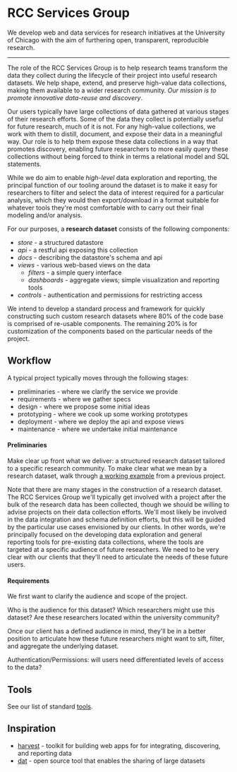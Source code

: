 # RCC Services Group

We develop web and data services for research initiatives at the University of Chicago with the aim of furthering open, transparent, reproducible research.

---

The role of the RCC Services Group is to help research teams transform the data they collect during the lifecycle of their project into useful research datasets.  We help shape, extend, and preserve high-value data collections, making them available to a wider research community.  *Our mission is to promote innovative data-reuse and discovery*.

Our users typically have large collections of data gathered at various stages of their research efforts.  Some of the data they collect is potentially useful for future research, much of it is not.  For any high-value collections, we work with them to distill, document, and expose their data in a meaningful way.
Our role is to help them expose these data collections in a way that promotes discovery, enabling future researchers to more easily query these collections without being forced to think in terms a relational model and SQL statements.

While we do aim to enable *high-level* data exploration and reporting, the
principal function of our tooling around the dataset is to make it easy for
researchers to filter and select the data of interest required for a particular
analysis, which they would then export/download in a format suitable for whatever tools they're most comfortable with to carry out their final modeling and/or analysis.

For our purposes, a **research dataset** consists of the following components:

* *store* - a structured datastore
* *api* - a restful api exposing this collection
* *docs* - describing the datastore's schema and api
* *views* - various web-based views on the data
  * *filters* - a simple query interface
  * *dashboards* - aggregate views; simple visualization and reporting tools
* *controls* - authentication and permissions for restricting access

We intend to develop a standard process and framework for quickly constructing
such custom research datasets where 80% of the code base is comprised of re-usable components. The remaining 20% is for customization of the components based on the particular needs of the project.


## Workflow

A typical project typically moves through the following stages:

* preliminaries - where we clarify the service we provide
* requirements - where we gather specs
* design - where we propose some initial ideas
* prototyping - where we cook up some working prototypes
* deployment - where we deploy the api and expose views
* maintenance - where we undertake initial maintenance


#### Preliminaries

Make clear up front what we deliver: a structured research dataset tailored
to a specific research community.  To make clear what we mean by a research
dataset, walk through [a working example](http://harvest.research.chop.edu/demo/) from a previous project.

Note that there are many stages in the construction of a research dataset. The
RCC Services Group we'll typically get involved with a project after the bulk
of the research data has been collected, though we should be willing to advise
projects on their data collection efforts.  We'll most likely be involved in the data integration and schema definition efforts, but this will be guided by the particular use cases envisioned by our clients.  In other words, we're principally focused on the developing data exploration and general reporting tools for pre-existing data collections, where the tools are targeted at a specific audience of future reseachers.  We need to be very clear with our clients that they'll need to articulate the needs of these future users.  



#### Requirements

We first want to clarify the audience and scope of the project.

Who is the audience for this dataset?  Which researchers might use this dataset?  Are these researchers located within the university community?  

Once our client has a defined audience in mind, they'll be in a better position
to articulate how these future researchers might want to sift, filter, and aggregate the underlying dataset.

Authentication/Permissions: will users need differentiated levels of access to the data?


## Tools

See our list of standard [tools](tools.md).


## Inspiration

* [harvest](http://harvest.research.chop.edu/) - toolkit for building web apps
  for for integrating, discovering, and reporting data
* [dat](http://dat-data.com/) - open source tool that enables the sharing 
  of large datasets

